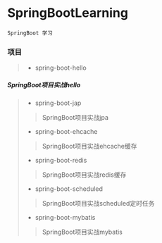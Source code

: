 # SpringBootLearning
    SpringBoot 学习
### 项目
> * spring-boot-hello 
##### SpringBoot项目实战hello
> * spring-boot-jap 
> > SpringBoot项目实战jpa
> * spring-boot-ehcache
> > SpringBoot项目实战ehcache缓存
> * spring-boot-redis
> > SpringBoot项目实战redis缓存
> * spring-boot-scheduled
> > SpringBoot项目实战scheduled定时任务
> * spring-boot-mybatis 
> > SpringBoot项目实战mybatis


